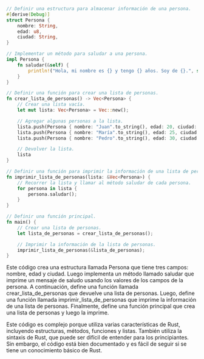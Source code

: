 ```rust
// Definir una estructura para almacenar información de una persona.
#[derive(Debug)]
struct Persona {
    nombre: String,
    edad: u8,
    ciudad: String,
}

// Implementar un método para saludar a una persona.
impl Persona {
    fn saludar(&self) {
        println!("Hola, mi nombre es {} y tengo {} años. Soy de {}.", self.nombre, self.edad, self.ciudad);
    }
}

// Definir una función para crear una lista de personas.
fn crear_lista_de_personas() -> Vec<Persona> {
    // Crear una lista vacía.
    let mut lista: Vec<Persona> = Vec::new();

    // Agregar algunas personas a la lista.
    lista.push(Persona { nombre: "Juan".to_string(), edad: 20, ciudad: "Madrid".to_string() });
    lista.push(Persona { nombre: "María".to_string(), edad: 25, ciudad: "Barcelona".to_string() });
    lista.push(Persona { nombre: "Pedro".to_string(), edad: 30, ciudad: "Valencia".to_string() });

    // Devolver la lista.
    lista
}

// Definir una función para imprimir la información de una lista de personas.
fn imprimir_lista_de_personas(lista: &Vec<Persona>) {
    // Recorrer la lista y llamar al método saludar de cada persona.
    for persona in lista {
        persona.saludar();
    }
}

// Definir una función principal.
fn main() {
    // Crear una lista de personas.
    let lista_de_personas = crear_lista_de_personas();

    // Imprimir la información de la lista de personas.
    imprimir_lista_de_personas(&lista_de_personas);
}
```

Este código crea una estructura llamada Persona que tiene tres campos: nombre, edad y ciudad. Luego implementa un método llamado saludar que imprime un mensaje de saludo usando los valores de los campos de la persona. A continuación, define una función llamada crear_lista_de_personas que devuelve una lista de personas. Luego, define una función llamada imprimir_lista_de_personas que imprime la información de una lista de personas. Finalmente, define una función principal que crea una lista de personas y luego la imprime.

Este código es complejo porque utiliza varias características de Rust, incluyendo estructuras, métodos, funciones y listas. También utiliza la sintaxis de Rust, que puede ser difícil de entender para los principiantes. Sin embargo, el código está bien documentado y es fácil de seguir si se tiene un conocimiento básico de Rust.